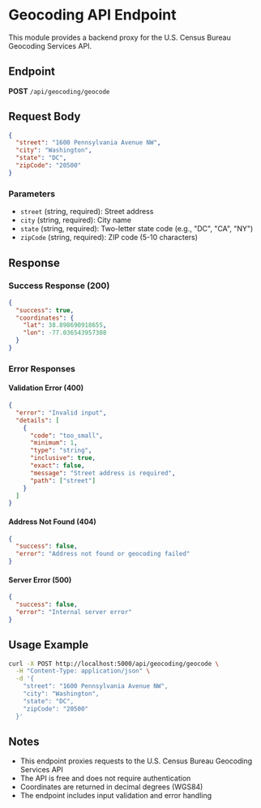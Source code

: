 # Geocoding API Endpoint

This module provides a backend proxy for the U.S. Census Bureau Geocoding Services API.

## Endpoint

**POST** `/api/geocoding/geocode`

## Request Body

```json
{
  "street": "1600 Pennsylvania Avenue NW",
  "city": "Washington", 
  "state": "DC",
  "zipCode": "20500"
}
```

### Parameters

- `street` (string, required): Street address
- `city` (string, required): City name
- `state` (string, required): Two-letter state code (e.g., "DC", "CA", "NY")
- `zipCode` (string, required): ZIP code (5-10 characters)

## Response

### Success Response (200)

```json
{
  "success": true,
  "coordinates": {
    "lat": 38.898690918655,
    "lon": -77.036543957308
  }
}
```

### Error Responses

#### Validation Error (400)
```json
{
  "error": "Invalid input",
  "details": [
    {
      "code": "too_small",
      "minimum": 1,
      "type": "string",
      "inclusive": true,
      "exact": false,
      "message": "Street address is required",
      "path": ["street"]
    }
  ]
}
```

#### Address Not Found (404)
```json
{
  "success": false,
  "error": "Address not found or geocoding failed"
}
```

#### Server Error (500)
```json
{
  "success": false,
  "error": "Internal server error"
}
```

## Usage Example

```bash
curl -X POST http://localhost:5000/api/geocoding/geocode \
  -H "Content-Type: application/json" \
  -d '{
    "street": "1600 Pennsylvania Avenue NW",
    "city": "Washington",
    "state": "DC", 
    "zipCode": "20500"
  }'
```

## Notes

- This endpoint proxies requests to the U.S. Census Bureau Geocoding Services API
- The API is free and does not require authentication
- Coordinates are returned in decimal degrees (WGS84)
- The endpoint includes input validation and error handling
